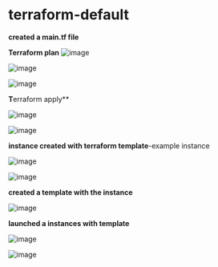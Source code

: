 # terraform-default

**created a main.tf file**

**Terraform plan**
![image](https://github.com/suganyaanbalagan123/terraform-default/assets/133192593/39af4aa7-d1aa-4d4d-8761-39382f77909a)

![image](https://github.com/suganyaanbalagan123/terraform-default/assets/133192593/f43f8057-f569-41e9-a847-18a13a9b1e13)

![image](https://github.com/suganyaanbalagan123/terraform-default/assets/133192593/fc6064f9-5413-45ba-af63-bffbb9217cb0)

**T**erraform apply**

![image](https://github.com/suganyaanbalagan123/terraform-default/assets/133192593/a3aee57d-6054-4cf7-af14-e4f90a221273)



![image](https://github.com/suganyaanbalagan123/terraform-default/assets/133192593/01cf7d8f-4ecc-4027-96ac-8c71a9e440b2)

**instance created with terraform template**-example instance


![image](https://github.com/suganyaanbalagan123/terraform-default/assets/133192593/8e5ee3b9-6976-4fcc-8a49-227782bfd93a)


![image](https://github.com/suganyaanbalagan123/terraform-default/assets/133192593/2ac8e5d1-a1bb-4540-8372-161c0177411e)


**created a template with the instance**

![image](https://github.com/suganyaanbalagan123/terraform-default/assets/133192593/99fd6ad6-32aa-4774-8085-0a6ff971177f)


**launched a instances with template**

![image](https://github.com/suganyaanbalagan123/terraform-default/assets/133192593/fba7bf42-41ac-4ab4-a101-8c8b88ebf086)

![image](https://github.com/suganyaanbalagan123/terraform-default/assets/133192593/946ffc75-2f53-4e4c-96c8-d94df25ecd34)





